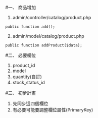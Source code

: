 #一、 商品增加
1. admin/controller/catalog/product.php
```
public function add();
```

2. admin/model/catalog/product.php
```
public function addProduct($data);
```

#二、 必要欄位
1. product_id
2. model
3. quantity(自訂)
4. stock_status_id


#三、 初步計畫
1. 先同步這四個欄位
2. 有必要可能要調整欄位屬性(PrimaryKey)
